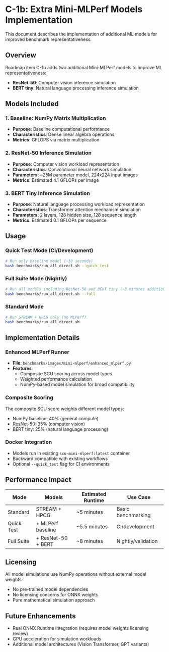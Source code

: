 # C-1b: Extra Mini-MLPerf Models Implementation

This document describes the implementation of additional ML models for improved benchmark representativeness.

## Overview

Roadmap item C-1b adds two additional Mini-MLPerf models to improve ML representativeness:
- **ResNet-50**: Computer vision inference simulation  
- **BERT tiny**: Natural language processing inference simulation

## Models Included

### 1. Baseline: NumPy Matrix Multiplication
- **Purpose**: Baseline computational performance
- **Characteristics**: Dense linear algebra operations
- **Metrics**: GFLOPS via matrix multiplication

### 2. ResNet-50 Inference Simulation  
- **Purpose**: Computer vision workload representation
- **Characteristics**: Convolutional neural network simulation
- **Parameters**: ~25M parameter model, 224x224 input images
- **Metrics**: Estimated 4.1 GFLOPs per image

### 3. BERT Tiny Inference Simulation
- **Purpose**: Natural language processing workload representation  
- **Characteristics**: Transformer attention mechanism simulation
- **Parameters**: 2 layers, 128 hidden size, 128 sequence length
- **Metrics**: Estimated 0.1 GFLOPs per sequence

## Usage

### Quick Test Mode (CI/Development)
```bash
# Run only baseline model (~30 seconds)
bash benchmarks/run_all_direct.sh --quick_test
```

### Full Suite Mode (Nightly)
```bash
# Run all models including ResNet-50 and BERT tiny (~3 minutes additional)
bash benchmarks/run_all_direct.sh --full
```

### Standard Mode
```bash
# Run STREAM + HPCG only (no MLPerf)
bash benchmarks/run_all_direct.sh
```

## Implementation Details

### Enhanced MLPerf Runner
- **File**: `benchmarks/images/mini-mlperf/enhanced_mlperf.py`
- **Features**: 
  - Composite SCU scoring across model types
  - Weighted performance calculation
  - NumPy-based model simulation for broad compatibility

### Composite Scoring
The composite SCU score weights different model types:
- NumPy baseline: 40% (general compute)
- ResNet-50: 35% (computer vision) 
- BERT tiny: 25% (natural language processing)

### Docker Integration
- Models run in existing `scu-mini-mlperf:latest` container
- Backward compatible with existing workflows
- Optional `--quick_test` flag for CI environments

## Performance Impact

| Mode | Models | Estimated Runtime | Use Case |
|------|--------|------------------|----------|
| Standard | STREAM + HPCG | ~5 minutes | Basic benchmarking |
| Quick Test | + MLPerf baseline | ~5.5 minutes | CI/development |
| Full Suite | + ResNet-50 + BERT | ~8 minutes | Nightly/validation |

## Licensing

All model simulations use NumPy operations without external model weights:
- No pre-trained model dependencies
- No licensing concerns for ONNX weights
- Pure mathematical simulation approach

## Future Enhancements

- Real ONNX Runtime integration (requires model weights licensing review)
- GPU acceleration for simulation workloads
- Additional model architectures (Vision Transformer, GPT variants)